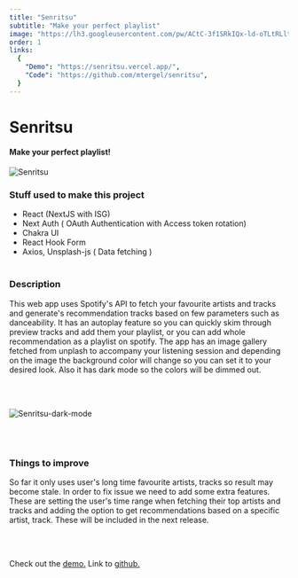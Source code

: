 ```yaml
---
title: "Senritsu"
subtitle: "Make your perfect playlist"
image: "https://lh3.googleusercontent.com/pw/ACtC-3f1SRkIQx-ld-oTLtRLltc7yGb7YTE5OYZ18XF2q0sLcgY-D6gZ5EK1Fzyqdl-vUumfszDcjb44knKhNJWvjL818dLEEHoehloH1OgGJr1WFwWq6kOar8QtalxLG3cosP2dwIAPsA4ESI6cx7MepApInTEzNZX7FN7bZmjY68gGj6kUzAT4ICtRRAKTNOFvn3JAx-nFIOMxDwjhiotnfEm7HojrPmvAOi-aZuaVsAC9uQGIm5TYmY-rPU0YA0aJ0CDS_wYj3Kv5fMO377GEEIT1ZMCzh5nEsof0X7uW9jxsMaySZ7ZjOXQegXLpigH7rzIDnUspivRfVc7y2aOui1-EYdcxXI6Q0vbq4yQuIVNTzV5fwKXdqggXPsqONrNe4aJGA9EOIxkc2LfBYXZvOX5UvsInP-3CaokjOanLK6u6M6_YcQ0o9RJgjrbZWIzuLHGcFAFeywm5KEJZfbVZlMbfZihEd-inyvPgZoiCPHnn2fZX1-5fL5jO_3nAVtqvquCyXG21Hj5o6jKdPWSXigvhjcaBgG4jPIlXzbdr3hTP4sR5COEmN3xFLeYiUFEYPtHcDMoOhR9d1TXGZWZG0D3ztzUji0nWDEb1vPLKCEp2GOcztCdEYkgpefUqlJRVfl0bZJv-InVJmE4V_cy30DUKujcIf31a9XLB0KTQFDlwC8MtnnJCi5MYNUhGoyLs8eWlBprDMGx37OuaOtXo7eewPrHDs6pkVAPaLex7yb3W7Yo=w169-h220-no?authuser=0"
order: 1
links:
  {
    "Demo": "https://senritsu.vercel.app/",
    "Code": "https://github.com/mtergel/senritsu",
  }
---
```


# Senritsu

#### Make your perfect playlist!

![Senritsu](https://lh3.googleusercontent.com/5xmyJRe6k8Pta1f-Iu2iaFMw9oAurBmM83tiy2SIH4SvAJpmI4mijmnzFEwjeUrFpUjOTKQ-QSJycmUqf2osM43eskGlrtdDm_OA-n74QRPf4nn6n-_WVIpZts8K7lmm3tdtcZZbDw4_-OiPTO5diY0EOESoErKPO1p_L2W8Pjv7QuoBFbtuizd0PdOHHDsHQBTmdaUarzITETgdyEuv3DYydH6_gHZf3Sq0oIsgjv6kB5wat8FMc2lPrltZ5gKRzmB0L38slpEBCDTpmFu1mgHZnzsz-d1dAbc8Ev54JgsPeM4_y9Xdwxs0Gv9Hu9hjMtquVV2TG-xQFogBrzHRS0s2XdFY3u2y71WQrnaNDLmheUT4j2qXGjc7_aaxxBNCZV3Y1ouUZaS84VFkVuaWK9P_xJ26isDbILqSf5OCp_j83-ufxNzDxIEiKN0Xy3PPt-lqQk2AaCWkauD0zX3v5w7MA_1378A-rgbmHIOnOKMkFInhUUURoyefkBHt-4PYd4BKnp0SAjfaAAa1wxHuisNVZHOKhYD7p6bocAaXaok67Gb6coS0_qhA1NJxPe2SMAhQsoVFtHCwmg0WNSBjClpCmrb67gYjWNhoCT18JAHD0b5pIV2Ci-H5B0tAHVZOWiC6YDDrUTlw1FQwZ1T5Mcqm8A216Y957V1__iSMcy7vOqwckQSErbSEwKNCdNnRDr86XyX1K-sYfg4dSV7ZviLq=w1920-h937-no?authuser=0)

### Stuff used to make this project

- React (NextJS with ISG)
- Next Auth ( OAuth Authentication with Access token rotation)
- Chakra UI
- React Hook Form
- Axios, Unsplash-js ( Data fetching )
  <br/><br/>

### Description

This web app uses Spotify's API to fetch your favourite artists and tracks and generate's recommendation tracks based on few parameters such as danceability. It has an autoplay feature so you can quickly skim through preview tracks and add them your playlist, or you can add whole recommendation as a playlist on spotify. The app has an image gallery fetched from unplash to accompany your listening session and depending on the image the background color will change so you can set it to your desired look. Also it has dark mode so the colors will be dimmed out.

<br/><br/>

![Senritsu-dark-mode](https://lh3.googleusercontent.com/YoYM0b3S2JgwS1gsaumWpTKRCWMcFamK1b45TmU1ITvMKLgyfjFcbw1US4MWGWqRX938RaNU2YDU9hNIUlj19EgstBIZ6GsRdHVwyTmYEJh4DDQzzr-bLJaW_S8Tay753dCH4ma_Qn13Twe3l9rzD95Mgu59O-9q4VWd4vXfdZD4Zd250K6qExYGLdHA5hYwhzcodfvK6lrjKy_jIpDz8hfoMSOm_ahpDJ14iUnrbpvfYx5D32mVmfovDFt_LpaHTvHwupPzc5fvIMBE06o_fSkPWR3t2RdQ-czlxMYxCpefqRPa-LTu9-dbtb25ouG8WAOSpzcwT39bxI_jlmvmwT3noXBXkhDpS_bdFBZ-cfIO-HvyS_EeT14RsFUmJgdnmLpOb8euNDcgNZKp5p7Z-3NweICIBrJfdJNbpZ6ayeGJbaZwqZuofWS1fEaG0WabXlLqcWvdM5rbjeWL6yQfS94KfBzcjvXF3Ts2u3xNCrsmI3z-oQTUFPPjSgqU_mKFO8m1MHEYKXtueJOHgs7gjUEIw9bDI9WtF_iqLL_GhG8q8FsKf5QnsEFOYy5Ks7DmxLi1vLUDxMrnvuNwcC-8mJnQfLEpcdR_3kadjWo8Of3fwbnIylg_TQyGIHzuMYgQxn0Y_xbcp_qLbESC92PwVvKy7gjPZpDVXyLyJ_kDca_isQWL2G71_WqfrqVg6BfHSNtBj8S8G3aImJI5qlRV2QDn=w1919-h937-no?authuser=0)

<br/><br/>

### Things to improve

So far it only uses user's long time favourite artists, tracks so result may become stale. In order to fix issue we need to add some extra features. These are setting the user's time range when fetching their top artists and tracks and adding the option to get recommendations based on a specific artist, track. These will be included in the next release.

<br/><br/>

Check out the [demo.](https://senritsu.vercel.app/)
Link to [github.](https://github.com/mtergel/senritsu)
